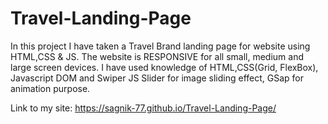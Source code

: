 # Travel-Landing-Page
In this project I have taken a Travel Brand landing page for website using HTML,CSS &amp; JS. The website is RESPONSIVE for all small, medium and large screen devices. I have used knowledge of HTML,CSS(Grid, FlexBox), Javascript DOM and Swiper JS Slider for image sliding effect, GSap for animation purpose. 

Link to my site: https://sagnik-77.github.io/Travel-Landing-Page/
